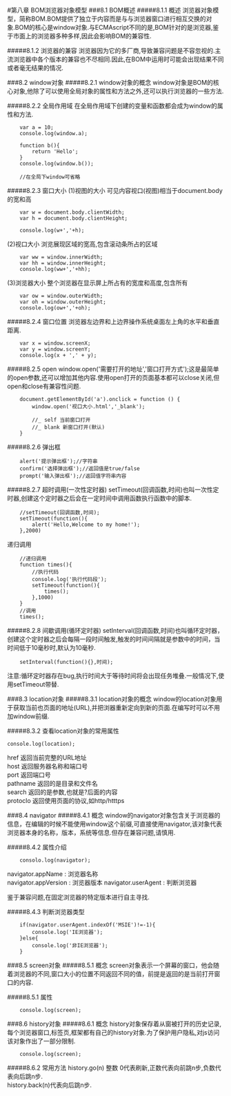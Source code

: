 #第八章 BOM浏览器对象模型
###8.1 BOM概述
#####8.1.1 概述
浏览器对象模型，简称BOM.BOM提供了独立于内容而是与与浏览器窗口进行相互交换的对象.BOM的核心是window对象.与ECMAscript不同的是,BOM针对的是浏览器,鉴于市面上的浏览器多种多样,因此会影响BOM的兼容性.

#####8.1.2 浏览器的兼容
浏览器因为它的多厂商,导致兼容问题是不容忽视的.主流浏览器中各个版本的兼容也不尽相同.因此,在BOM中运用时可能会出现结果不同或者毫无结果的情况.

###8.2 window对象
#####8.2.1 window对象的概念
window对象是BOM的核心对象,他除了可以使用全局对象的属性和方法之外,还可以执行浏览器的一些方法.

#####8.2.2 全局作用域
在全局作用域下创建的变量和函数都会成为window的属性和方法.

        var a = 10;
        console.log(window.a);

        function b(){
            return 'Hello';
        }
        console.log(window.b());

        //在全局下window可省略

#####8.2.3 窗口大小
(1)视图的大小
可见内容视口(视图)相当于document.body的宽和高

        var w = document.body.clientWidth;
        var h = document.body.clientHeight;

        console.log(w+','+h);

(2)视口大小
浏览展现区域的宽高,包含滚动条所占的区域

        var ww = window.innerWidth;
        var hh = window.innerHeight;
        console.log(ww+','+hh);

(3)浏览器大小
整个浏览器在显示屏上所占有的宽度和高度,包含所有

        var ow = window.outerWidth;
        var oh = window.outerHeight;
        console.log(ow+','+oh);

#####8.2.4 窗口位置
浏览器左边界和上边界操作系统桌面左上角的水平和垂直距离.

        var x = window.screenX;
        var y = window.screenY;
        console.log(x + ',' + y);

#####8.2.5 open
window.open('需要打开的地址','窗口打开方式');这是最简单的open参数,还可以增加其他内容.使用open打开的页面基本都可以close关闭,但open和close有兼容性问题.

        document.getElementById('a').onclick = function () {
            window.open('视口大小.html','_blank');
            
            //_ self 当前窗口打开
            //_ blank 新窗口打开(默认)
        }

#####8.2.6 弹出框

        alert('提示弹出框');//字符串
        confirm('选择弹出框');//返回值是true/false
        prompt('输入弹出框');//返回值字符串内容

#####8.2.7 超时调用(一次性定时器)
setTimeout(回调函数,时间)也叫一次性定时器,创建这个定时器之后会在一定时间中调用函数执行函数中的脚本.

        //setTimeout(回调函数,时间);
        setTimeout(function(){
            alert('Hello,Welcome to my home!');
        },2000)

递归调用

        //递归调用
        function times(){
            //执行代码
            console.log('执行代码段');
            setTimeout(function(){
                times();
            },1000)
        }
        //调用
        times();

#####8.2.8 间歇调用(循环定时器)
setInterval(回调函数,时间)也叫循环定时器，创建这个定时器之后会每隔一段时间触发,触发的时间间隔就是参数中的时间，当时间低于10毫秒时,默认为10毫秒.

        setInterval(function(){},时间);

注意:循环定时器存在bug,执行时间大于等待时间将会出现任务堆叠.一般情况下,使用setTimeout带替.

###8.3 location对象
#####8.3.1 location对象的概念
window的location对象用于获取当前也页面的地址(URL),并把浏器重新定向到新的页面.在编写时可以不用加window前缀.

#####8.3.2 查看location对象的常用属性

    console.log(location);

href 返回当前完整的URL地址  
host 返回服务器名称和端口号  
port 返回端口号  
pathname 返回的是目录和文件名  
search 返回的是参数,也就是?后面的内容  
protoclo 返回使用页面的协议,如http/htttps


###8.4 navigator
#####8.4.1 概念
window的navigator对象包含关于浏览器的信息，在编辑的时候不能使用window这个前缀,可直接使用navigator,该对象代表浏览器本身的名称，版本，系统等信息.但存在兼容问题,请慎用.

#####8.4.2 属性介绍

		consolo.log(navigator);

navigator.appName : 浏览器名称  
navigator.appVersion : 浏览器版本
navigator.userAgent : 判断浏览器

鉴于兼容问题,在固定浏览器的特定版本进行自主寻找.

#####8.4.3 判断浏览器类型

        if(navigator.userAgent.indexOf('MSIE')!=-1){
            console.log('IE浏览器');
        }else{
            console.log('非IE浏览器');
        }

###8.5 screen对象
#####8.5.1 概念
screen对象表示一个屏幕的窗口，他会随着浏览器的不同,窗口大小的位置不同返回不同的值，前提是返回的是当前打开窗口的内容.

#####8.5.1 属性

        console.log(screen);

###8.6 history对象
#####8.6.1 概念
history对象保存着从窗被打开的历史记录,每个浏览器窗口,标签页,框架都有自己的history对象.为了保护用户隐私,对js访问该对象作出了一部分限制.

        console.log(screen);

#####8.6.2 常用方法
history.go(n) 整数 0代表刷新,正数代表向前跳n步,负数代表向后跳n步.  
history.back(n)代表向后跳n步.